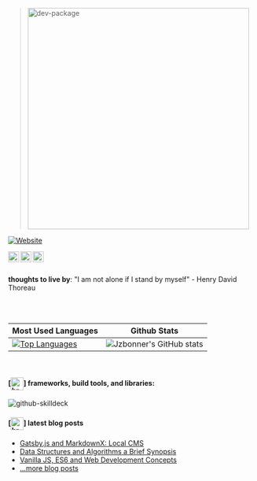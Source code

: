 > <img  alt="dev-package" width="450px" src="https://bit.ly/3Y2e9BF"/>

[![Website](https://img.shields.io/badge/github%20projects-view%20my%20work-green)](https://github.com/Jzbonner?tab=repositories)


[<img align="left" alt="jzbonner | Figma" width="22px" src="https://res.cloudinary.com/dzmc7doja/image/upload/v1631673497/design-assets/icon-assets/figma-logo.png" />][figma]
[<img align="left" alt="jzbonner | LinkedIn" width="22px" src="https://res.cloudinary.com/dzmc7doja/image/upload/v1643350646/design-assets/icon-assets/linkedin.png" />][linkedin]
[<img align="left" alt="jzbonner | Twitter" width="22px" src="https://res.cloudinary.com/dzmc7doja/image/upload/v1643181521/design-assets/icon-assets/twitter-svgrepo-com.svg" />][twitter]
<br />
<br />

**thoughts to live by**: "I am not alone if I stand by myself" - Henry David Thoreau

<br />
<br />

| Most Used Languages | Github Stats   |
|-----------|-------|
|[![Top Languages](https://github-readme-stats.vercel.app/api/top-langs/?username=jzbonner&hide=tcl&layout=compact&hide_title=true&langs_count=8&theme=dracula)](https://github.com/Jzbonner)| ![Jzbonner's GitHub stats](https://github-readme-stats.vercel.app/api?username=jzbonner&show_icons=true&hide_title=true&theme=nord)  

<br />

#### [<img align="center" alt="brain-logo" width="26px" src="https://res.cloudinary.com/dzmc7doja/image/upload/v1640759855/design-assets/design-icon-assets/hierarchical-structure.png"/>] frameworks, build tools, and libraries:  


![github-skilldeck](https://res.cloudinary.com/dzmc7doja/image/upload/v1640155082/portfolio-site/github-skillset.png)


#### [<img align="center" alt="brain-logo" width="26px" src="https://res.cloudinary.com/dzmc7doja/image/upload/v1627449411/design-assets/icon-assets/brain.png"/>] latest blog posts

<!-- BLOG-POST-LIST:START -->
- [Gatsby.js and MarkdownX: Local CMS](https://github.com/Jzbonner/blog-backup/tree/main/blog-articles)
- [Data Structures and Algorithms a Brief Synopsis](https://github.com/Jzbonner/blog-backup/tree/main/blog-articles) 
- [Vanilla JS, ES6 and Web Development Concepts](https://github.com/Jzbonner/blog-backup/tree/main/blog-articles)
- [...more blog posts](https://jzb-io.vercel.app/blog) 
<!-- BLOG-POST-LIST:END -->

[website]: https://jzb-io.vercel.app/ 
[figma]: https://www.figma.com/@jzbonner
[linkedin]: https://www.linkedin.com/in/jarrett-bonner/
[twitter]: https://twitter.com/jzb_dev
